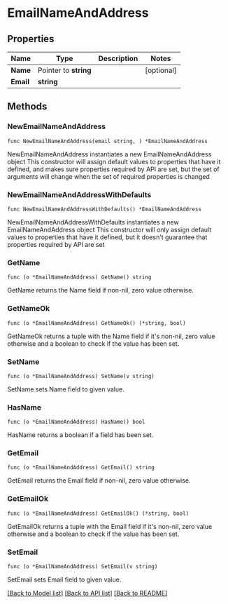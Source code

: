 # EmailNameAndAddress

## Properties

Name | Type | Description | Notes
------------ | ------------- | ------------- | -------------
**Name** | Pointer to **string** |  | [optional] 
**Email** | **string** |  | 

## Methods

### NewEmailNameAndAddress

`func NewEmailNameAndAddress(email string, ) *EmailNameAndAddress`

NewEmailNameAndAddress instantiates a new EmailNameAndAddress object
This constructor will assign default values to properties that have it defined,
and makes sure properties required by API are set, but the set of arguments
will change when the set of required properties is changed

### NewEmailNameAndAddressWithDefaults

`func NewEmailNameAndAddressWithDefaults() *EmailNameAndAddress`

NewEmailNameAndAddressWithDefaults instantiates a new EmailNameAndAddress object
This constructor will only assign default values to properties that have it defined,
but it doesn't guarantee that properties required by API are set

### GetName

`func (o *EmailNameAndAddress) GetName() string`

GetName returns the Name field if non-nil, zero value otherwise.

### GetNameOk

`func (o *EmailNameAndAddress) GetNameOk() (*string, bool)`

GetNameOk returns a tuple with the Name field if it's non-nil, zero value otherwise
and a boolean to check if the value has been set.

### SetName

`func (o *EmailNameAndAddress) SetName(v string)`

SetName sets Name field to given value.

### HasName

`func (o *EmailNameAndAddress) HasName() bool`

HasName returns a boolean if a field has been set.

### GetEmail

`func (o *EmailNameAndAddress) GetEmail() string`

GetEmail returns the Email field if non-nil, zero value otherwise.

### GetEmailOk

`func (o *EmailNameAndAddress) GetEmailOk() (*string, bool)`

GetEmailOk returns a tuple with the Email field if it's non-nil, zero value otherwise
and a boolean to check if the value has been set.

### SetEmail

`func (o *EmailNameAndAddress) SetEmail(v string)`

SetEmail sets Email field to given value.



[[Back to Model list]](../README.md#documentation-for-models) [[Back to API list]](../README.md#documentation-for-api-endpoints) [[Back to README]](../README.md)


